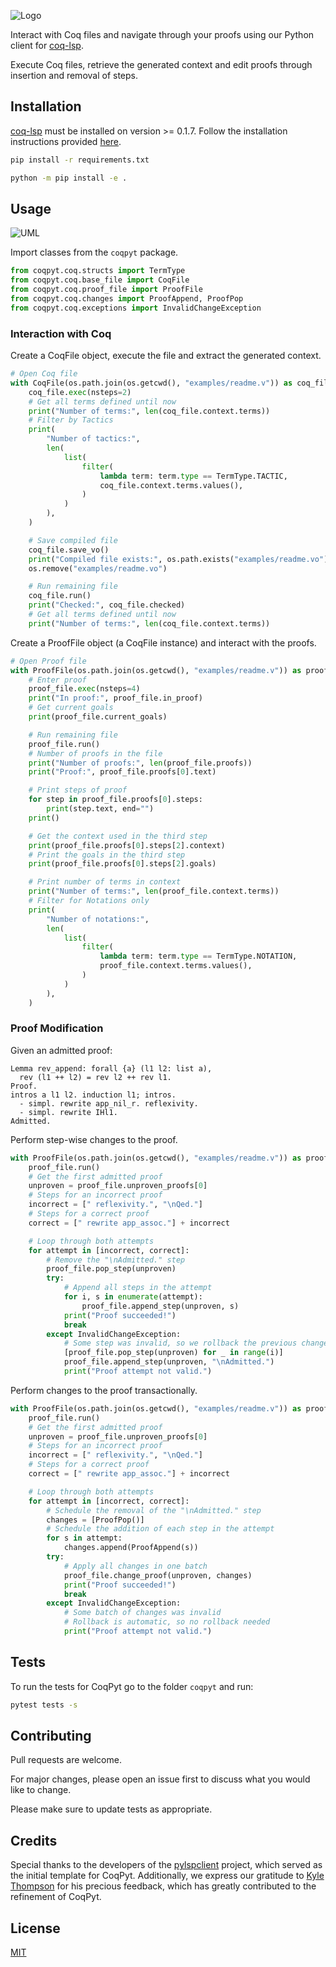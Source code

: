 ![Logo](https://github.com/sr-lab/coqpyt/blob/master/images/logo.png?raw=true)

Interact with Coq files and navigate through your proofs using our Python client for [coq-lsp](https://github.com/ejgallego/coq-lsp).

Execute Coq files, retrieve the generated context and edit proofs through insertion and removal of steps.

## Installation

[coq-lsp](https://github.com/ejgallego/coq-lsp) must be installed on version >= 0.1.7. Follow the installation instructions provided [here](https://github.com/ejgallego/coq-lsp#%EF%B8%8F-installation).

```bash
pip install -r requirements.txt
```

```bash
python -m pip install -e .
```

## Usage

![UML](https://github.com/sr-lab/coqpyt/blob/master/images/uml.png?raw=true)

Import classes from the ``coqpyt`` package.

<!-- embedme examples/readme.py#L3-L7 -->
```py
from coqpyt.coq.structs import TermType
from coqpyt.coq.base_file import CoqFile
from coqpyt.coq.proof_file import ProofFile
from coqpyt.coq.changes import ProofAppend, ProofPop
from coqpyt.coq.exceptions import InvalidChangeException
```

### Interaction with Coq

Create a CoqFile object, execute the file and extract the generated context.

<!-- embedme examples/readme.py#L9-L36 -->
```py
# Open Coq file
with CoqFile(os.path.join(os.getcwd(), "examples/readme.v")) as coq_file:
    coq_file.exec(nsteps=2)
    # Get all terms defined until now
    print("Number of terms:", len(coq_file.context.terms))
    # Filter by Tactics
    print(
        "Number of tactics:",
        len(
            list(
                filter(
                    lambda term: term.type == TermType.TACTIC,
                    coq_file.context.terms.values(),
                )
            )
        ),
    )

    # Save compiled file
    coq_file.save_vo()
    print("Compiled file exists:", os.path.exists("examples/readme.vo"))
    os.remove("examples/readme.vo")

    # Run remaining file
    coq_file.run()
    print("Checked:", coq_file.checked)
    # Get all terms defined until now
    print("Number of terms:", len(coq_file.context.terms))
```

Create a ProofFile object (a CoqFile instance) and interact with the proofs.

<!-- embedme examples/readme.py#L38-L75 -->
```py
# Open Proof file
with ProofFile(os.path.join(os.getcwd(), "examples/readme.v")) as proof_file:
    # Enter proof
    proof_file.exec(nsteps=4)
    print("In proof:", proof_file.in_proof)
    # Get current goals
    print(proof_file.current_goals)

    # Run remaining file
    proof_file.run()
    # Number of proofs in the file
    print("Number of proofs:", len(proof_file.proofs))
    print("Proof:", proof_file.proofs[0].text)

    # Print steps of proof
    for step in proof_file.proofs[0].steps:
        print(step.text, end="")
    print()

    # Get the context used in the third step
    print(proof_file.proofs[0].steps[2].context)
    # Print the goals in the third step
    print(proof_file.proofs[0].steps[2].goals)

    # Print number of terms in context
    print("Number of terms:", len(proof_file.context.terms))
    # Filter for Notations only
    print(
        "Number of notations:",
        len(
            list(
                filter(
                    lambda term: term.type == TermType.NOTATION,
                    proof_file.context.terms.values(),
                )
            )
        ),
    )
```

### Proof Modification

Given an admitted proof:

<!-- embedme examples/readme.v#L13-L19 -->
```coq
Lemma rev_append: forall {a} (l1 l2: list a),
  rev (l1 ++ l2) = rev l2 ++ rev l1.
Proof.
intros a l1 l2. induction l1; intros. 
  - simpl. rewrite app_nil_r. reflexivity.
  - simpl. rewrite IHl1.
Admitted.
```

Perform step-wise changes to the proof.

<!-- embedme examples/readme.py#L87-L110 -->
```py
with ProofFile(os.path.join(os.getcwd(), "examples/readme.v")) as proof_file:
    proof_file.run()
    # Get the first admitted proof
    unproven = proof_file.unproven_proofs[0]
    # Steps for an incorrect proof
    incorrect = [" reflexivity.", "\nQed."]
    # Steps for a correct proof
    correct = [" rewrite app_assoc."] + incorrect

    # Loop through both attempts
    for attempt in [incorrect, correct]:
        # Remove the "\nAdmitted." step
        proof_file.pop_step(unproven)
        try:
            # Append all steps in the attempt
            for i, s in enumerate(attempt):
                proof_file.append_step(unproven, s)
            print("Proof succeeded!")
            break
        except InvalidChangeException:
            # Some step was invalid, so we rollback the previous changes
            [proof_file.pop_step(unproven) for _ in range(i)]
            proof_file.append_step(unproven, "\nAdmitted.")
            print("Proof attempt not valid.")
```

Perform changes to the proof transactionally.

<!-- embedme examples/readme.py#L113-L137 -->
```py
with ProofFile(os.path.join(os.getcwd(), "examples/readme.v")) as proof_file:
    proof_file.run()
    # Get the first admitted proof
    unproven = proof_file.unproven_proofs[0]
    # Steps for an incorrect proof
    incorrect = [" reflexivity.", "\nQed."]
    # Steps for a correct proof
    correct = [" rewrite app_assoc."] + incorrect

    # Loop through both attempts
    for attempt in [incorrect, correct]:
        # Schedule the removal of the "\nAdmitted." step
        changes = [ProofPop()]
        # Schedule the addition of each step in the attempt
        for s in attempt:
            changes.append(ProofAppend(s))
        try:
            # Apply all changes in one batch
            proof_file.change_proof(unproven, changes)
            print("Proof succeeded!")
            break
        except InvalidChangeException:
            # Some batch of changes was invalid
            # Rollback is automatic, so no rollback needed
            print("Proof attempt not valid.")
```

## Tests

To run the tests for CoqPyt go to the folder ``coqpyt`` and run:
```bash
pytest tests -s
```

## Contributing

Pull requests are welcome. 

For major changes, please open an issue first to discuss what you would like to change.

Please make sure to update tests as appropriate.

## Credits

Special thanks to the developers of the [pylspclient](https://github.com/yeger00/pylspclient) project, which served as the initial template for CoqPyt. Additionally, we express our gratitude to [Kyle Thompson](https://github.com/rkthomps/) for his precious feedback, which has greatly contributed to the refinement of CoqPyt.

## License

[MIT](https://choosealicense.com/licenses/mit/)
